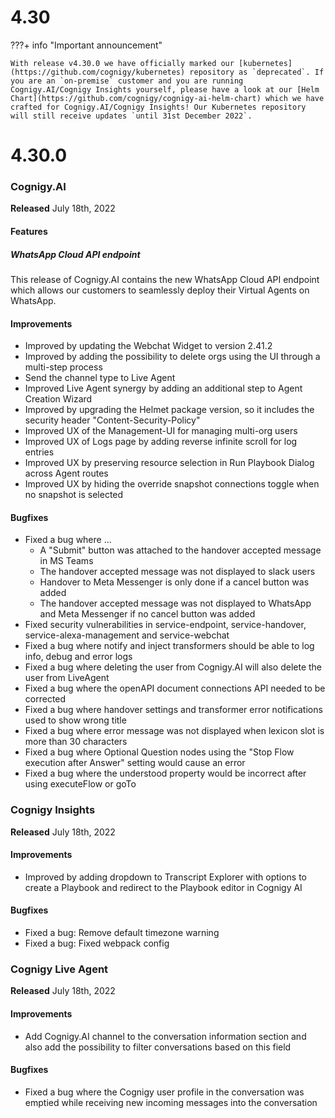 # 4.30

???+ info "Important announcement"

    With release v4.30.0 we have officially marked our [kubernetes](https://github.com/cognigy/kubernetes) repository as `deprecated`. If you are an `on-premise` customer and you are running Cognigy.AI/Cognigy Insights yourself, please have a look at our [Helm Chart](https://github.com/cognigy/cognigy-ai-helm-chart) which we have crafted for Cognigy.AI/Cognigy Insights! Our Kubernetes repository will still receive updates `until 31st December 2022`.

# 4.30.0

### Cognigy.AI

**Released** July 18th, 2022

#### Features

##### WhatsApp Cloud API endpoint

This release of Cognigy.AI contains the new WhatsApp Cloud API endpoint which allows our customers to seamlessly deploy their Virtual Agents on WhatsApp.

#### Improvements

- Improved by updating the Webchat Widget to version 2.41.2
- Improved by adding the possibility to delete orgs using the UI through a multi-step process
- Send the channel type to Live Agent
- Improved Live Agent synergy by adding an additional step to Agent Creation Wizard
- Improved by upgrading the Helmet package version, so it includes the security header "Content-Security-Policy"
- Improved UX of the Management-UI for managing multi-org users
- Improved UX of Logs page by adding reverse infinite scroll for log entries
- Improved UX by preserving resource selection in Run Playbook Dialog across Agent routes
- Improved UX by hiding the override snapshot connections toggle when no snapshot is selected

#### Bugfixes

- Fixed a bug where ...
  - A "Submit" button was attached to the handover accepted message in MS Teams
  - The handover accepted message was not displayed to slack users
  - Handover to Meta Messenger is only done if a cancel button was added
  - The handover accepted message was not displayed to WhatsApp and Meta Messenger if no cancel button was added
- Fixed security vulnerabilities in service-endpoint, service-handover, service-alexa-management and service-webchat
- Fixed a bug where notify and inject transformers should be able to log info, debug and error logs
- Fixed a bug where deleting the user from Cognigy.AI will also delete the user from LiveAgent
- Fixed a bug where the openAPI document connections API needed to be corrected
- Fixed a bug where handover settings and transformer error notifications used to show wrong title
- Fixed a bug where error message was not displayed when lexicon slot is more than 30 characters
- Fixed a bug where Optional Question nodes using the "Stop Flow execution after Answer" setting would cause an error
- Fixed a bug where the understood property would be incorrect after using executeFlow or goTo

### Cognigy Insights

**Released** July 18th, 2022

#### Improvements

- Improved by adding dropdown to Transcript Explorer with options to create a Playbook and redirect to the Playbook editor in Cognigy AI

#### Bugfixes

- Fixed a bug: Remove default timezone warning
- Fixed a bug: Fixed webpack config

### Cognigy Live Agent

**Released** July 18th, 2022

#### Improvements

- Add Cognigy.AI channel to the conversation information section and also add the possibility to filter conversations based on this field

#### Bugfixes

- Fixed a bug where the Cognigy user profile in the conversation was emptied while receiving new incoming messages into the conversation
